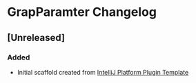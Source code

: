 <!-- Keep a Changelog guide -> https://keepachangelog.com -->

# GrapParamter Changelog

## [Unreleased]
### Added
- Initial scaffold created from [IntelliJ Platform Plugin Template](https://github.com/JetBrains/intellij-platform-plugin-template)
